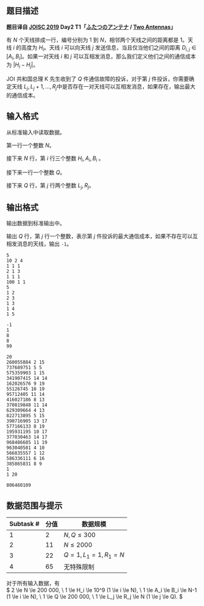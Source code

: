 ## 题目描述

**题目译自 [JOISC 2019](https://www.ioi-jp.org/camp/2019/2019-sp-tasks/index.html) Day2 T1「[ふたつのアンテナ](https://www.ioi-jp.org/camp/2019/2019-sp-tasks/day2/antennas.pdf) / [Two Antennas](https://www.ioi-jp.org/camp/2019/2019-sp-tasks/day2/antennas-en.pdf)」**

有 $N$ 个天线排成一行，编号分别为 $1$ 到 $N$，相邻两个天线之间的距离都是 $1$。天线 $i$ 的高度为 $H_i$。天线 $i$ 可以向天线 $j$ 发送信息，当且仅当他们之间的距离 $D_{i,j} \in [A_i, B_i]$。如果一对天线 $i$ 和 $j$ 可以互相发消息，那么我们定义他们之间的通信成本为 $\lvert H_i - H_j \rvert$。

JOI 共和国总理 K 先生收到了 $Q$ 件通信故障的投诉，对于第 $j$ 件投诉，你需要确定天线 $L_j, L_j+1, \ldots , R_j​$ 中是否存在一对天线可以互相发消息，如果存在，输出最大的通信成本。

## 输入格式

从标准输入中读取数据。

第一行一个整数 $N$。

接下来 $N$ 行，第 $i$ 行三个整数 $H_i, A_i, B_i$ 。

接下来一行一个整数 $Q$。

接下来 $Q$ 行，第 $j$ 行两个整数 $L_j, R_j$。

## 输出格式

输出数据到标准输出中。

输出 $Q$ 行，第 $j$ 行一个整数，表示第 $j$ 件投诉的最大通信成本，如果不存在可以互相发消息的天线，输出 `-1`。

```input1
5
10 2 4
1 1 1
2 1 3
1 1 1
100 1 1
5
1 2
2 3
1 3
1 4
1 5
```

```output1
-1
1
8
8
99
```

```input2
20
260055884 2 15
737689751 5 5
575359903 1 15
341907415 14 14
162026576 9 19
55126745 10 19
95712405 11 14
416027186 8 13
370819848 11 14
629309664 4 13
822713895 5 15
390716905 13 17
577166133 8 19
195931195 10 17
377030463 14 17
968486685 11 19
963040581 4 10
566835557 1 12
586336111 6 16
385865831 8 9
1
1 20
```

```output2
806460109
```

## 数据范围与提示

|Subtask #|分值| 数据规模 |
|-|-|-|
|1|2| $N,Q \le 300$ |
|2|11|$N \le 2 000$|
|3|22|$Q = 1, L_1 = 1, R_1 = N$|
|4|65| 无特殊限制 |

对于所有输入数据，有   
$
2 \le N \le 200 000, \\
1 \le H_i \le 10^9 (1 \le i \le N), \\
1 \le A_i \le B_i \le N-1 (1 \le i \le N), \\
1 \le Q \le 200 000, \\
1 \le L_j \le R_j \le N (1 \le j \le Q).
$

